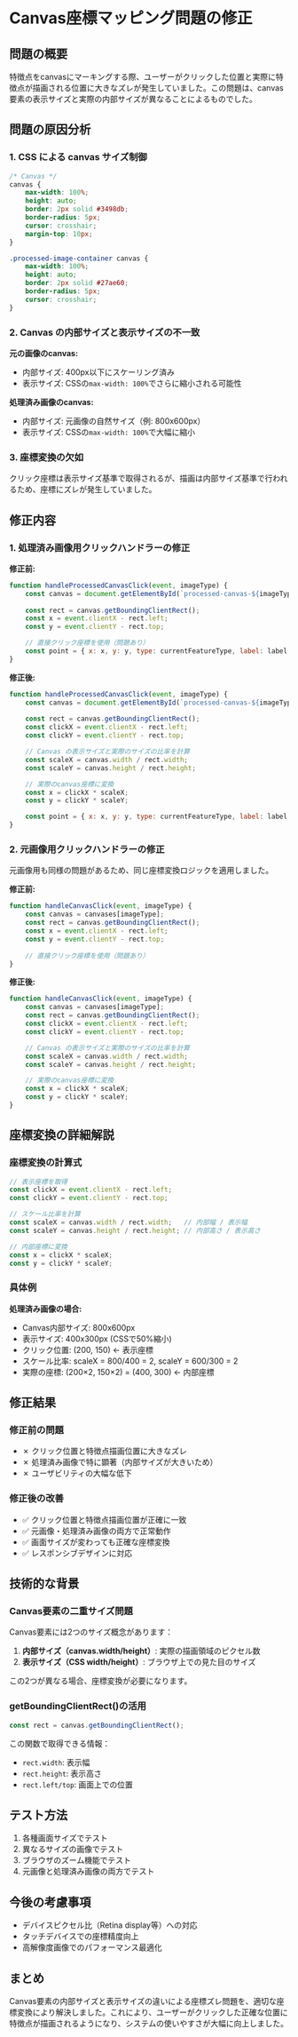 # Canvas座標マッピング問題の修正

## 問題の概要

特徴点をcanvasにマーキングする際、ユーザーがクリックした位置と実際に特徴点が描画される位置に大きなズレが発生していました。この問題は、canvas要素の表示サイズと実際の内部サイズが異なることによるものでした。

## 問題の原因分析

### 1. CSS による canvas サイズ制御
```css
/* Canvas */
canvas {
    max-width: 100%;
    height: auto;
    border: 2px solid #3498db;
    border-radius: 5px;
    cursor: crosshair;
    margin-top: 10px;
}

.processed-image-container canvas {
    max-width: 100%;
    height: auto;
    border: 2px solid #27ae60;
    border-radius: 5px;
    cursor: crosshair;
}
```

### 2. Canvas の内部サイズと表示サイズの不一致

**元の画像のcanvas:**
- 内部サイズ: 400px以下にスケーリング済み
- 表示サイズ: CSSの`max-width: 100%`でさらに縮小される可能性

**処理済み画像のcanvas:**
- 内部サイズ: 元画像の自然サイズ（例: 800x600px）
- 表示サイズ: CSSの`max-width: 100%`で大幅に縮小

### 3. 座標変換の欠如

クリック座標は表示サイズ基準で取得されるが、描画は内部サイズ基準で行われるため、座標にズレが発生していました。

## 修正内容

### 1. 処理済み画像用クリックハンドラーの修正

**修正前:**
```javascript
function handleProcessedCanvasClick(event, imageType) {
    const canvas = document.getElementById(`processed-canvas-${imageType}`);
    
    const rect = canvas.getBoundingClientRect();
    const x = event.clientX - rect.left;
    const y = event.clientY - rect.top;

    // 直接クリック座標を使用（問題あり）
    const point = { x: x, y: y, type: currentFeatureType, label: label };
}
```

**修正後:**
```javascript
function handleProcessedCanvasClick(event, imageType) {
    const canvas = document.getElementById(`processed-canvas-${imageType}`);
    
    const rect = canvas.getBoundingClientRect();
    const clickX = event.clientX - rect.left;
    const clickY = event.clientY - rect.top;

    // Canvas の表示サイズと実際のサイズの比率を計算
    const scaleX = canvas.width / rect.width;
    const scaleY = canvas.height / rect.height;

    // 実際のcanvas座標に変換
    const x = clickX * scaleX;
    const y = clickY * scaleY;

    const point = { x: x, y: y, type: currentFeatureType, label: label };
}
```

### 2. 元画像用クリックハンドラーの修正

元画像用も同様の問題があるため、同じ座標変換ロジックを適用しました。

**修正前:**
```javascript
function handleCanvasClick(event, imageType) {
    const canvas = canvases[imageType];
    const rect = canvas.getBoundingClientRect();
    const x = event.clientX - rect.left;
    const y = event.clientY - rect.top;
    
    // 直接クリック座標を使用（問題あり）
}
```

**修正後:**
```javascript
function handleCanvasClick(event, imageType) {
    const canvas = canvases[imageType];
    const rect = canvas.getBoundingClientRect();
    const clickX = event.clientX - rect.left;
    const clickY = event.clientY - rect.top;

    // Canvas の表示サイズと実際のサイズの比率を計算
    const scaleX = canvas.width / rect.width;
    const scaleY = canvas.height / rect.height;

    // 実際のcanvas座標に変換
    const x = clickX * scaleX;
    const y = clickY * scaleY;
}
```

## 座標変換の詳細解説

### 座標変換の計算式

```javascript
// 表示座標を取得
const clickX = event.clientX - rect.left;
const clickY = event.clientY - rect.top;

// スケール比率を計算
const scaleX = canvas.width / rect.width;   // 内部幅 / 表示幅
const scaleY = canvas.height / rect.height; // 内部高さ / 表示高さ

// 内部座標に変換
const x = clickX * scaleX;
const y = clickY * scaleY;
```

### 具体例

**処理済み画像の場合:**
- Canvas内部サイズ: 800x600px
- 表示サイズ: 400x300px (CSSで50%縮小)
- クリック位置: (200, 150) ← 表示座標
- スケール比率: scaleX = 800/400 = 2, scaleY = 600/300 = 2
- 実際の座標: (200×2, 150×2) = (400, 300) ← 内部座標

## 修正結果

### 修正前の問題
- ✗ クリック位置と特徴点描画位置に大きなズレ
- ✗ 処理済み画像で特に顕著（内部サイズが大きいため）
- ✗ ユーザビリティの大幅な低下

### 修正後の改善
- ✅ クリック位置と特徴点描画位置が正確に一致
- ✅ 元画像・処理済み画像の両方で正常動作
- ✅ 画面サイズが変わっても正確な座標変換
- ✅ レスポンシブデザインに対応

## 技術的な背景

### Canvas要素の二重サイズ問題

Canvas要素には2つのサイズ概念があります：

1. **内部サイズ（canvas.width/height）**: 実際の描画領域のピクセル数
2. **表示サイズ（CSS width/height）**: ブラウザ上での見た目のサイズ

この2つが異なる場合、座標変換が必要になります。

### getBoundingClientRect()の活用

```javascript
const rect = canvas.getBoundingClientRect();
```

この関数で取得できる情報：
- `rect.width`: 表示幅
- `rect.height`: 表示高さ
- `rect.left/top`: 画面上での位置

## テスト方法

1. 各種画面サイズでテスト
2. 異なるサイズの画像でテスト
3. ブラウザのズーム機能でテスト
4. 元画像と処理済み画像の両方でテスト

## 今後の考慮事項

- デバイスピクセル比（Retina display等）への対応
- タッチデバイスでの座標精度向上
- 高解像度画像でのパフォーマンス最適化

## まとめ

Canvas要素の内部サイズと表示サイズの違いによる座標ズレ問題を、適切な座標変換により解決しました。これにより、ユーザーがクリックした正確な位置に特徴点が描画されるようになり、システムの使いやすさが大幅に向上しました。